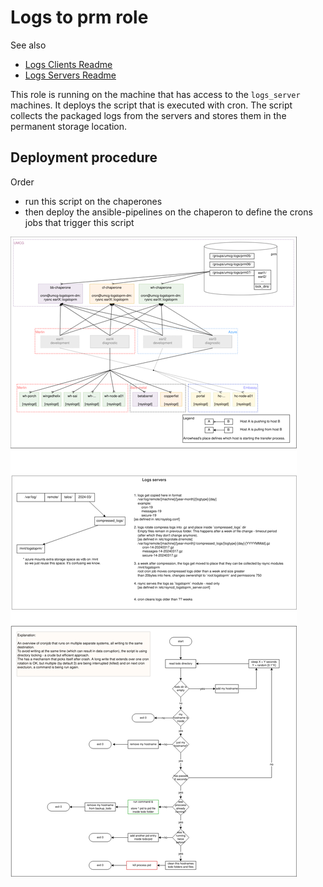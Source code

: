 # Logs to prm role

See also

 - [Logs Clients Readme](../logs_toprm/README.md)
 - [Logs Servers Readme](../logs_server/README.md)

This role is running on the machine that has access to the `logs_server` machines.
It deploys the script that is executed with cron.
The script collects the packaged logs from the servers and stores them in the
permanent storage location.

## Deployment procedure

Order
- run this script on the chaperones
- then deploy the ansible-pipelines on the chaperon to define the crons jobs that
  trigger this script

![Overview](overview.png)
